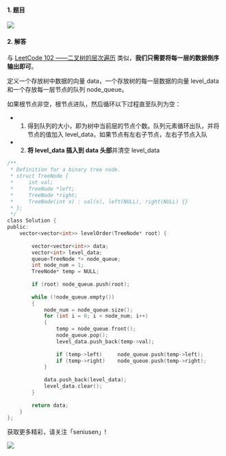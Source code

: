 #### 1. 题目

![](https://upload-images.jianshu.io/upload_images/11895466-a0325eaa166ec976.png?imageMogr2/auto-orient/strip%7CimageView2/2/w/1240)

#### 2. 解答
与 [LeetCode 102 ——二叉树的层次遍历](https://blog.csdn.net/seniusen/article/details/84183651) 类似，**我们只需要将每一层的数据倒序输出即可**。

定义一个存放树中数据的向量 data，一个存放树的每一层数据的向量 level_data 和一个存放每一层节点的队列 node_queue。

如果根节点非空，根节点进队，然后循环以下过程直至队列为空：

- 1. 得到队列的大小，即为树中当前层的节点个数。队列元素循环出队，并将节点的值加入 level_data，如果节点有左右子节点，左右子节点入队
- 2.  **将 level_data 插入到 data 头部**并清空  level_data

```c
/**
 * Definition for a binary tree node.
 * struct TreeNode {
 *     int val;
 *     TreeNode *left;
 *     TreeNode *right;
 *     TreeNode(int x) : val(x), left(NULL), right(NULL) {}
 * };
 */
class Solution {
public:
    vector<vector<int>> levelOrder(TreeNode* root) {
        
        vector<vector<int>> data;
        vector<int> level_data;
        queue<TreeNode *> node_queue;
        int node_num = 1;
        TreeNode* temp = NULL;
        
        if (root) node_queue.push(root);
        
        while (!node_queue.empty())
        {
            node_num = node_queue.size();
            for (int i = 0; i < node_num; i++)
            {
                temp = node_queue.front();
                node_queue.pop();
                level_data.push_back(temp->val);
                
                if (temp->left)     node_queue.push(temp->left);
                if (temp->right)    node_queue.push(temp->right);
            }
            
            data.push_back(level_data);
            level_data.clear();
        }
        
        return data;
    }
};
```

获取更多精彩，请关注「seniusen」! 

![](https://upload-images.jianshu.io/upload_images/11895466-ee82f7655f20bfeb.jpg?imageMogr2/auto-orient/strip%7CimageView2/2/w/1240)

